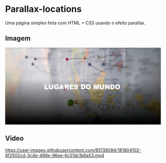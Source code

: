 # Parallax-locations
Uma página simples feita com HTML + CSS usando o efeito parallax.

## Imagem

<img src="./print-parallax.png">

## Video

https://user-images.githubusercontent.com/85138084/181804102-8f2502cd-3c4e-488e-96ee-6c51dc1b6a53.mp4

